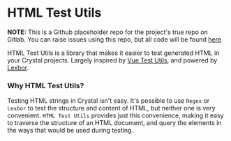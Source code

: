 # HTML Test Utils

**NOTE:** This is a Github placeholder repo for the project's true repo on Gitlab. You can raise issues using this repo, but all code will be found [here](https://gitlab.com/HCLarsen/html_test_utils)

HTML Test Utils is a library that makes it easier to test generated HTML in your Crystal projects. Largely inspired by [Vue Test Utils](https://test-utils.vuejs.org/), and powered by [Lexbor](https://github.com/kostya/lexbor).

### Why HTML Test Utils?

Testing HTML strings in Crystal isn't easy. It's possible to use `Regex` or `Lexbor` to test the structure and content of HTML, but neither one is very convenient. `HTML Test Utils` provides just this convenience, making it easy to traverse the structure of an HTML document, and query the elements in the ways that would be used during testing.
